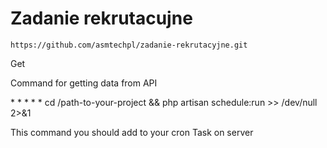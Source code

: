 # Zadanie rekrutacujne
```shell
https://github.com/asmtechpl/zadanie-rekrutacyjne.git
```
<p>Get</p>
<p>Command for getting data from API</p>
<p>* * * * * cd /path-to-your-project && php artisan schedule:run >> /dev/null 2>&1</p>
<p>This command you should add to your cron Task on server</p>
